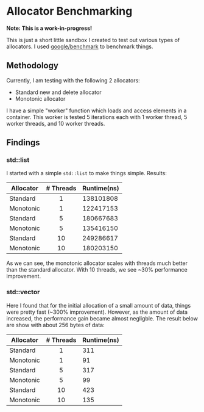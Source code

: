 # Allocator Benchmarking

**Note: This is a work-in-progress!**

This is just a short little sandbox I created to test out various types of allocators. I used [google/benchmark](https://github.com/google/benchmark) to benchmark things.

## Methodology

Currently, I am testing with the following 2 allocators:

* Standard new and delete allocator
* Monotonic allocator

I have a simple "worker" function which loads and access elements in a container. This worker is tested 5 iterations each with 1 worker thread, 5 worker threads, and 10 worker threads.

## Findings

### std::list

I started with a simple `std::list` to make things simple. Results:

| Allocator | # Threads | Runtime(ns) |
|---|:---:|---|
|Standard|1|138101808|
|Monotonic|1|122417153|
|Standard|5|180667683|
|Monotonic|5|135416150|
|Standard|10|249286617|
|Monotonic|10|180203150|

As we can see, the monotonic allocator scales with threads much better than the standard allocator. With 10 threads, we see ~30% performance improvement.

### std::vector

Here I found that for the initial allocation of a small amount of data, things were pretty fast (~300% improvement). However, as the amount of data increased, the performance gain became almost negligble. The result below are show with about 256 bytes of data:

| Allocator | # Threads | Runtime(ns) |
|---|:---:|---|
|Standard|1|311|
|Monotonic|1|91|
|Standard|5|317|
|Monotonic|5|99|
|Standard|10|423|
|Monotonic|10|135|
